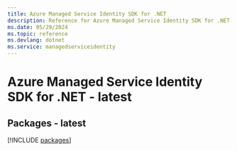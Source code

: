 ```yaml
---
title: Azure Managed Service Identity SDK for .NET
description: Reference for Azure Managed Service Identity SDK for .NET
ms.date: 05/29/2024
ms.topic: reference
ms.devlang: dotnet
ms.service: managedserviceidentity
---
```

# Azure Managed Service Identity SDK for .NET - latest
## Packages - latest
[!INCLUDE [packages](managed-service-identity-index.md)]